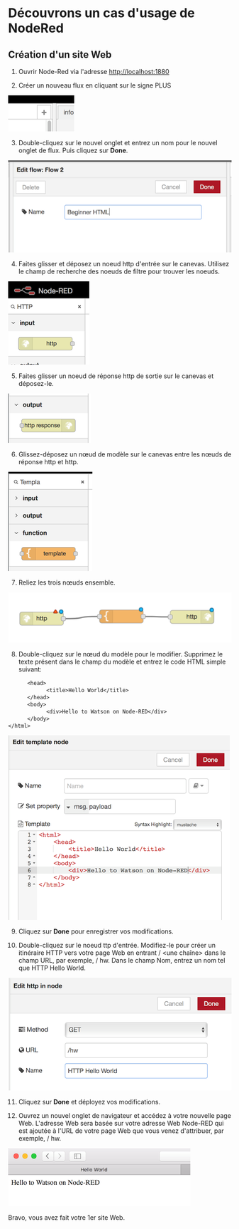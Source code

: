 # Découvrons un cas d'usage de NodeRed

## Création d'un site Web

1. Ouvrir Node-Red via l'adresse [http://localhost:1880](http://localhost:1880)

2. Créer un nouveau flux en cliquant sur le signe PLUS

![Lancer Watson Studio](/images/basic_bots_lab2_step1_2.png)

3. Double-cliquez sur le nouvel onglet et entrez un nom pour le nouvel onglet de flux. Puis cliquez sur **Done**.

![Lancer Watson Studio](/images/basic_bots_lab2_step1_3.png)

4. Faites glisser et déposez un noeud http d'entrée sur le canevas. Utilisez le champ de recherche des noeuds de filtre pour trouver les noeuds.

![Lancer Watson Studio](/images/basic_bots_lab2_step1_4.png)

5. Faites glisser un noeud de réponse http de sortie sur le canevas et déposez-le.

![Lancer Watson Studio](/images/basic_bots_lab2_step1_5.png)

6. Glissez-déposez un nœud de modèle sur le canevas entre les nœuds de réponse http et http.

![Lancer Watson Studio](/images/basic_bots_lab2_step1_6.png)

7. Reliez les trois nœuds ensemble.

![Lancer Watson Studio](/images/basic_bots_lab2_step1_7.png)

8. Double-cliquez sur le nœud du modèle pour le modifier. Supprimez le texte présent dans le champ du modèle et entrez le code HTML simple suivant:

```<html>
      <head>
            <title>Hello World</title>
      </head>
      <body>
            <div>Hello to Watson on Node-RED</div>
      </body>
</html>
```
![Lancer Watson Studio](/images/basic_bots_lab2_step1_8.png)

9. Cliquez sur **Done** pour enregistrer vos modifications.

10. Double-cliquez sur le noeud ttp d'entrée. Modifiez-le pour créer un itinéraire HTTP vers votre page Web en entrant / <une chaîne> dans le champ URL, par exemple, / hw. Dans le champ Nom, entrez un nom tel que HTTP Hello World.

![Lancer Watson Studio](/images/basic_bots_lab2_step1_10.png)

11. Cliquez sur **Done** et déployez vos modifications.

12. Ouvrez un nouvel onglet de navigateur et accédez à votre nouvelle page Web. L'adresse Web sera basée sur votre adresse Web Node-RED qui est ajoutée à l'URL de votre page Web que vous venez d'attribuer, par exemple, / hw.

![Lancer Watson Studio](/images/basic_bots_lab2_step1_12b.png)

Bravo, vous avez fait votre 1er site Web.
